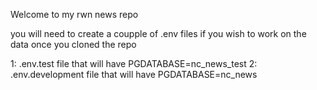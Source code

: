 Welcome to my rwn news repo

you will need to create a coupple of .env files if you wish to work on the data once you cloned the repo

1: .env.test file that will have PGDATABASE=nc_news_test
2: .env.development file that will have PGDATABASE=nc_news
